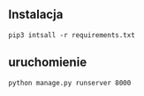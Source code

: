## Instalacja

`pip3 intsall -r requirements.txt`

## uruchomienie

`python manage.py runserver 8000`